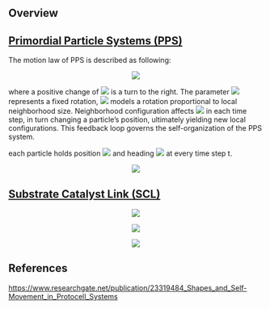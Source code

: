 ## Overview

## [Primordial Particle Systems (PPS)](https://www.nature.com/articles/srep37969)

The motion law of PPS is described as following:

<p align="center">
<img src="https://render.githubusercontent.com/render/math?math=\frac{\Delta\Phi}{\Delta t} = \alpha %2B \beta \cdot N_{t,r} \cdot \sign(R_{t,r}-L_{t,r})">
</p>

where a positive change of <img src="https://render.githubusercontent.com/render/math?math=\Phi"> is a turn to the right. The parameter <img src="https://render.githubusercontent.com/render/math?math=\alpha"> represents a fixed rotation, <img src="https://render.githubusercontent.com/render/math?math=\beta"> models a rotation proportional to local neighborhood size. Neighborhood configuration affects <img src="https://render.githubusercontent.com/render/math?math=\Phi_t"> in each time step, in turn changing a particle’s position, ultimately yielding new local configurations. This feedback loop governs the self-organization of the PPS system.

each particle holds position <img src="https://render.githubusercontent.com/render/math?math=p_t=(x_t,y_t)"> and heading <img src="https://render.githubusercontent.com/render/math?math=\Phi_t"> at every time step t. 

<p align="center">
<img src="https://render.githubusercontent.com/render/math?math=p_{t %2B 1} = p_t %2B (v_t \cos(\Phi_t), v_t \sin(\Phi_t))">
</p>

## [Substrate Catalyst Link (SCL)](https://www.sciencedirect.com/science/article/abs/pii/0303264774900318?via%3Dihub)

<p align="center">
<img src="https://render.githubusercontent.com/render/math?math=2S %2B C \rightarrow L %2B C">
</p>

<p align="center">
<img src="https://render.githubusercontent.com/render/math?math=L %2B L \rightarrow  BL">
</p>

<p align="center">
<img src="https://render.githubusercontent.com/render/math?math=L \rightarrow 2S">
</p>

## References
https://www.researchgate.net/publication/23319484_Shapes_and_Self-Movement_in_Protocell_Systems